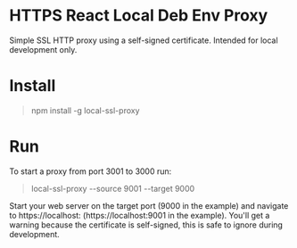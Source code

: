 # HTTPS React Local Deb Env Proxy
Simple SSL HTTP proxy using a self-signed certificate. Intended for local development only.

# Install
> npm install -g local-ssl-proxy

# Run
To start a proxy from port 3001 to 3000 run:

> local-ssl-proxy --source 9001 --target 9000

Start your web server on the target port (9000 in the example) and navigate to https://localhost:<target-port> (https://localhost:9001 in the example). You'll get a warning because the certificate is self-signed, this is safe to ignore during development.


